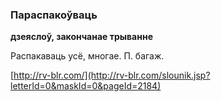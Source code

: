 ### Параспакоўваць
**дзеяслоў, закончанае трыванне**

Распакаваць усё, многае. П. багаж.

<a rel="author">[http://rv-blr.com/](http://rv-blr.com/slounik.jsp?letterId=0&maskId=0&pageId=2184)</a>
